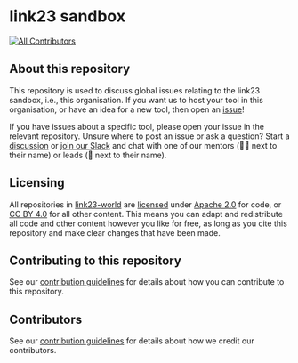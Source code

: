 # link23 sandbox

[![All Contributors](https://img.shields.io/github/all-contributors/link23-world/sandbox?color=ee8449&style=flat-square)](#contributors)

## About this repository

This repository is used to discuss global issues relating to the link23 sandbox, i.e., this organisation.
If you want us to host your tool in this organisation, or have an idea for a new tool, then open an [issue](https://github.com/link23-world/sandbox/issues)!

If you have issues about a specific tool, please open your issue in the relevant repository.
Unsure where to post an issue or ask a question? Start a [discussion](https://github.com/link23-world/sandbox/discussions) or [join our Slack](https://link23.world/slack) and chat with one of our mentors (🧑‍🏫 next to their name) or leads (👋 next to their name).

## Licensing

All repositories in [link23-world](https://github.com/link23-world) are [licensed](/LICENSE.md) under [Apache 2.0](https://www.apache.org/licenses/LICENSE-2.0) for code, or [CC BY 4.0](https://creativecommons.org/licenses/by/4.0/) for all other content.
This means you can adapt and redistribute all code and other content however you like for free, as long as you cite this repository and make clear changes that have been made.

## Contributing to this repository

See our [contribution guidelines](/CONTRIBUTING.md) for details about how you can contribute to this repository.

## Contributors

See our [contribution guidelines](/CONTRIBUTING.md) for details about how we credit our contributors.

<!-- ALL-CONTRIBUTORS-LIST:START - Do not remove or modify this section -->
<!-- prettier-ignore-start -->
<!-- markdownlint-disable -->

<!-- markdownlint-restore -->
<!-- prettier-ignore-end -->

<!-- ALL-CONTRIBUTORS-LIST:END -->
